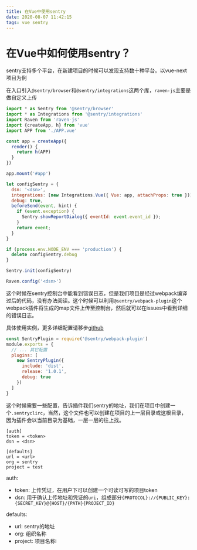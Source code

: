 ```yaml
---
title: 在Vue中使用sentry
date: 2020-08-07 11:42:15
tags: vue sentry
---
```


# 在Vue中如何使用sentry？

sentry支持多个平台，在新建项目的时候可以发现支持数十种平台。以vue-next项目为例

在入口引入`@sentry/browser`和`@sentry/integrations`这两个库，`raven-js`主要是做自定义上传

```js
import * as Sentry from '@sentry/browser'
import * as Integrations from '@sentry/integrations'
import Raven from 'raven-js'
import {createApp, h} from 'vue'
import APP from './APP.vue'

const app = createApp({
  render() {
    return h(APP)
  }
})

app.mount('#app')

let configSentry = {
  dsn: '<dsn>',
  integrations: [new Integrations.Vue({ Vue: app, attachProps: true })],
  debug: true,
  beforeSend(event, hint) {
    if (event.exception) {
      Sentry.showReportDialog({ eventId: event.event_id });
    }
    return event;
  }
}

if (process.env.NODE_ENV === 'production') {
  delete configSentry.debug
}

Sentry.init(configSentry)

Raven.config('<dsn>')
```

这个时候在sentry控制台中能看到错误日志，但是我们项目是经过webpack编译过后的代码，没有办法阅读。这个时候可以利用`@sentry/webpack-plugin`这个webpack插件将生成的map文件上传至控制台，然后就可以在issues中看到详细的错误日志。

具体使用实例，更多详细配置请移步[github](https://github.com/getsentry/sentry-webpack-plugin)
```js
const SentryPlugin = require('@sentry/webpack-plugin')
module.exports = {
  // ... 其它配置
  plugins: [
    new SentryPlugin({
      include: 'dist',
      release: '1.0.1',
      debug: true
    })
  ]
}
```

这个时候需要一些配置，告诉插件我们sentry的地址，我们在项目中创建一个`.sentryclirc`，当然，这个文件也可以创建在项目的上一层目录或这根目录，因为插件会以当前目录为基础，一层一层的往上找。
```
[auth]
token = <token>
dsn = <dsn>

[defaults]
url = <url>
org = sentry
project = test
```

auth:   
+ token: 上传凭证，在用户下可以创建一个可读可写的项目token
+ dsn: 用于确认上传地址和凭证的`uri`，组成部分`{PROTOCOL}://{PUBLIC_KEY}:{SECRET_KEY}@{HOST}/{PATH}{PROJECT_ID}`

defaults:   
+ url: sentry的地址
+ org: 组织名称
+ project: 项目名称i